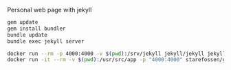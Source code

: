 Personal web page with jekyll

```sh
gem update
gem install bundler
bundle update
bundle exec jekyll server
```

```sh   
docker run --rm -p 4000:4000 -v $(pwd):/srv/jekyll jekyll/jekyll jekyll serve --watch --drafts
docker run -it --rm -v $(pwd):/usr/src/app -p "4000:4000" starefossen/github-pages
```